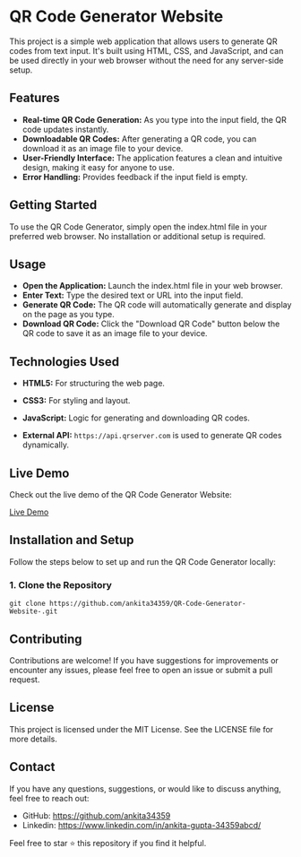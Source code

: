 # QR Code Generator Website

This project is a simple web application that allows users to generate QR codes from text input. It's built using HTML, CSS, and JavaScript, and can be used directly in your web browser without the need for any server-side setup.

## Features

- **Real-time QR Code Generation:** As you type into the input field, the QR code updates instantly.
- **Downloadable QR Codes:** After generating a QR code, you can download it as an image file to your device.
- **User-Friendly Interface:** The application features a clean and intuitive design, making it easy for anyone to use.
- **Error Handling:** Provides feedback if the input field is empty.

## Getting Started

To use the QR Code Generator, simply open the index.html file in your preferred web browser. No installation or additional setup is required.

## Usage

- **Open the Application:** Launch the index.html file in your web browser.
- **Enter Text:** Type the desired text or URL into the input field.
- **Generate QR Code:** The QR code will automatically generate and display on the page as you type.
- **Download QR Code:** Click the "Download QR Code" button below the QR code to save it as an image file to your device.

## Technologies Used

- **HTML5:** For structuring the web page.

- **CSS3:** For styling and layout.

- **JavaScript:** Logic for generating and downloading QR codes.
  
- **External API:** `https://api.qrserver.com` is used to generate QR codes dynamically.

## Live Demo

Check out the live demo of the QR Code Generator Website:  

[Live Demo](https://ankita34359.github.io/QR-Code-Generator-Website/)

## Installation and Setup

Follow the steps below to set up and run the QR Code Generator locally:

### 1. Clone the Repository

`git clone https://github.com/ankita34359/QR-Code-Generator-Website-.git`

## Contributing

Contributions are welcome! If you have suggestions for improvements or encounter any issues, please feel free to open an issue or submit a pull request.

## License

This project is licensed under the MIT License. See the LICENSE file for more details.

## Contact

If you have any questions, suggestions, or would like to discuss anything, feel free to reach out:

- GitHub: https://github.com/ankita34359
- Linkedin: https://www.linkedin.com/in/ankita-gupta-34359abcd/

Feel free to star ⭐ this repository if you find it helpful.
